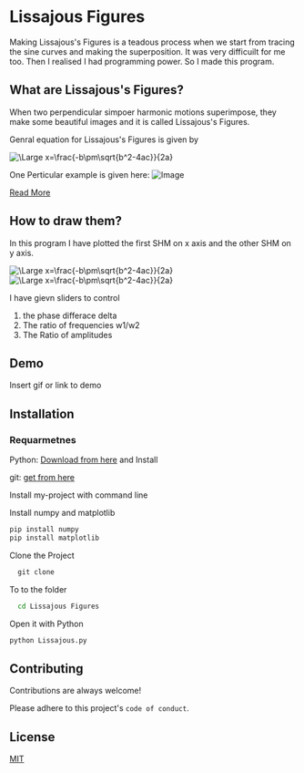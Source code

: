 
# Lissajous Figures

Making Lissajous's Figures is a teadous process when we start from tracing the sine curves and making the superposition. It was very difficuilt for me too. Then I realised I had programming power. So I made this program.

## What are Lissajous's Figures?

When two perpendicular simpoer harmonic motions superimpose, they make some beautiful images and it is called Lissajous's Figures. 

Genral equation for Lissajous's Figures is given by 

![\Large x=\frac{-b\pm\sqrt{b^2-4ac}}{2a}](https://latex.codecogs.com/svg.latex?\Large&space;\frac{x^2}{a^2}+\frac{y^2}{b^2}+\frac{2xy}{ab}\cos\delta=\sin^2\delta)

One Perticular example is given here:
![Image](https://upload.wikimedia.org/wikipedia/commons/thumb/1/1f/Lissajous_curve_3by2.svg/120px-Lissajous_curve_3by2.svg.png)

[Read More](https://en.wikipedia.org/wiki/Lissajous_curve)

## How to draw them?

In this program I have plotted the first SHM on x axis and the other SHM on y axis. 

![\Large x=\frac{-b\pm\sqrt{b^2-4ac}}{2a}](https://latex.codecogs.com/svg.latex?\Large&space;x=a\sin(t\omega_1))
![\Large x=\frac{-b\pm\sqrt{b^2-4ac}}{2a}](https://latex.codecogs.com/svg.latex?\Large&space;y=b\sin(t\omega_2+\delta))

I have gievn sliders to control

1. the phase differace delta
2. The ratio of frequencies w1/w2
3. The Ratio of amplitudes


## Demo

Insert gif or link to demo


## Installation

### Requarmetnes 

 Python: [Download from here](https://www.python.org/ftp/python/3.10.1/python-3.10.1-amd64.exe) and Install


 git: [get from here](https://git-scm.com/download/win)


Install my-project with command line

Install numpy and matplotlib
```cmd
pip install numpy
pip install matplotlib
```

Clone the Project
```cmd
  git clone
```
To to the folder
```cmd
  cd Lissajous Figures
```
Open it with Python

```cmd
python Lissajous.py
```
    
## Contributing

Contributions are always welcome!


Please adhere to this project's `code of conduct`.


## License

[MIT](https://choosealicense.com/licenses/mit/)

